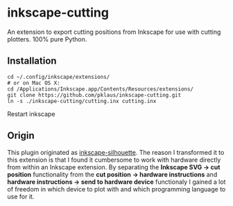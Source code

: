 inkscape-cutting
================

An extension to export cutting positions from Inkscape for use
with cutting plotters. 100% pure Python.

Installation
------------

    cd ~/.config/inkscape/extensions/
    # or on Mac OS X:
    cd /Applications/Inkscape.app/Contents/Resources/extensions/
    git clone https://github.com/pklaus/inkscape-cutting.git
    ln -s ./inkscape-cutting/cutting.inx cutting.inx

Restart inkscape

Origin
------

This plugin originated as [inkscape-silhouette][].
The reason I transformed it to this extension is that I found it
cumbersome to work with hardware directly from within an Inkscape
extension. By separating the **Inkscape SVG -> cut position**
functionality from the **cut position -> hardware instructions**
and **hardware instructions -> send to hardware device** functionaly
I gained a lot of freedom in which device to plot with and which
programming language to use for it.

[inkscape-silhouette]: https://github.com/fablabnbg/inkscape-silhouette
